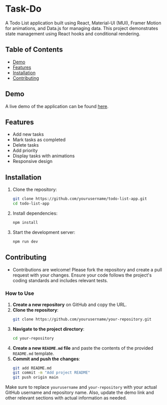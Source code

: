 # Task-Do

A Todo List application built using React, Material-UI (MUI), Framer Motion for animations, and Data.js for managing data. This project demonstrates state management using React hooks and conditional rendering.

## Table of Contents

- [Demo](#demo)
- [Features](#features)
- [Installation](#installation)
- [Contributing](#contributing)

## Demo

A live demo of the application can be found [here](#).

## Features

- Add new tasks
- Mark tasks as completed
- Delete tasks
- Add priority
- Display tasks with animations
- Responsive design

## Installation

1. Clone the repository:
    ```bash
    git clone https://github.com/yourusername/todo-list-app.git
    cd todo-list-app
    ```

2. Install dependencies:
    ```bash
    npm install
    ```

3. Start the development server:
    ```bash
    npm run dev
    ```
## Contributing

- Contributions are welcome! Please fork the repository and create a pull request with your changes. Ensure your code follows the project's coding standards and includes relevant tests.


### How to Use

1. **Create a new repository** on GitHub and copy the URL.
2. **Clone the repository**:
    ```bash
    git clone https://github.com/yourusername/your-repository.git
    ```
3. **Navigate to the project directory**:
    ```bash
    cd your-repository
    ```
4. **Create a new `README.md` file** and paste the contents of the provided `README.md` template.
5. **Commit and push the changes**:
    ```bash
    git add README.md
    git commit -m "Add project README"
    git push origin main
    ```

Make sure to replace `yourusername` and `your-repository` with your actual GitHub username and repository name. Also, update the demo link and other relevant sections with actual information as needed.

